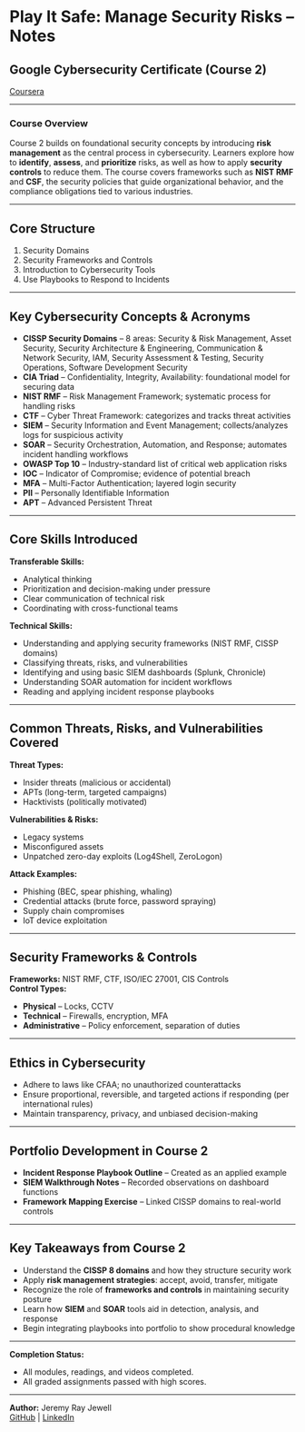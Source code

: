 # Play It Safe: Manage Security Risks – Notes  

## Google Cybersecurity Certificate (Course 2) 

[Coursera](https://www.coursera.org/learn/manage-security-risks/home/welcome)

---

### **Course Overview**  
Course 2 builds on foundational security concepts by introducing **risk management** as the central process in cybersecurity. Learners explore how to **identify**, **assess**, and **prioritize** risks, as well as how to apply **security controls** to reduce them. The course covers frameworks such as **NIST RMF** and **CSF**, the security policies that guide organizational behavior, and the compliance obligations tied to various industries. 

---

## Core Structure  
1. Security Domains  
2. Security Frameworks and Controls  
3. Introduction to Cybersecurity Tools 
4. Use Playbooks to Respond to Incidents 

---

## Key Cybersecurity Concepts & Acronyms  
- **CISSP Security Domains** – 8 areas: Security & Risk Management, Asset Security, Security Architecture & Engineering, Communication & Network Security, IAM, Security Assessment & Testing, Security Operations, Software Development Security  
- **CIA Triad** – Confidentiality, Integrity, Availability: foundational model for securing data  
- **NIST RMF** – Risk Management Framework; systematic process for handling risks  
- **CTF** – Cyber Threat Framework: categorizes and tracks threat activities  
- **SIEM** – Security Information and Event Management; collects/analyzes logs for suspicious activity  
- **SOAR** – Security Orchestration, Automation, and Response; automates incident handling workflows  
- **OWASP Top 10** – Industry-standard list of critical web application risks  
- **IOC** – Indicator of Compromise; evidence of potential breach  
- **MFA** – Multi-Factor Authentication; layered login security  
- **PII** – Personally Identifiable Information  
- **APT** – Advanced Persistent Threat  

---

## Core Skills Introduced  

**Transferable Skills:**  
- Analytical thinking  
- Prioritization and decision-making under pressure  
- Clear communication of technical risk  
- Coordinating with cross-functional teams  

**Technical Skills:**  
- Understanding and applying security frameworks (NIST RMF, CISSP domains)  
- Classifying threats, risks, and vulnerabilities  
- Identifying and using basic SIEM dashboards (Splunk, Chronicle)  
- Understanding SOAR automation for incident workflows  
- Reading and applying incident response playbooks  

---

## Common Threats, Risks, and Vulnerabilities Covered  
**Threat Types:**  
- Insider threats (malicious or accidental)  
- APTs (long-term, targeted campaigns)  
- Hacktivists (politically motivated)  

**Vulnerabilities & Risks:**  
- Legacy systems  
- Misconfigured assets  
- Unpatched zero-day exploits (Log4Shell, ZeroLogon)  

**Attack Examples:**  
- Phishing (BEC, spear phishing, whaling)  
- Credential attacks (brute force, password spraying)  
- Supply chain compromises  
- IoT device exploitation  

---

## Security Frameworks & Controls  
**Frameworks:** NIST RMF, CTF, ISO/IEC 27001, CIS Controls  
**Control Types:**  
- **Physical** – Locks, CCTV  
- **Technical** – Firewalls, encryption, MFA  
- **Administrative** – Policy enforcement, separation of duties  

---

## Ethics in Cybersecurity  
- Adhere to laws like CFAA; no unauthorized counterattacks  
- Ensure proportional, reversible, and targeted actions if responding (per international rules)  
- Maintain transparency, privacy, and unbiased decision-making  

---

## Portfolio Development in Course 2  
- **Incident Response Playbook Outline** – Created as an applied example  
- **SIEM Walkthrough Notes** – Recorded observations on dashboard functions  
- **Framework Mapping Exercise** – Linked CISSP domains to real-world controls  

---

## Key Takeaways from Course 2  
- Understand the **CISSP 8 domains** and how they structure security work  
- Apply **risk management strategies**: accept, avoid, transfer, mitigate  
- Recognize the role of **frameworks and controls** in maintaining security posture  
- Learn how **SIEM** and **SOAR** tools aid in detection, analysis, and response  
- Begin integrating playbooks into portfolio to show procedural knowledge  

---

**Completion Status:**
- All modules, readings, and videos completed.
- All graded assignments passed with high scores.

---

**Author:** Jeremy Ray Jewell  
[GitHub](https://github.com/jeremyrayjewell) | [LinkedIn](https://www.linkedin.com/in/jeremyrayjewell)  
